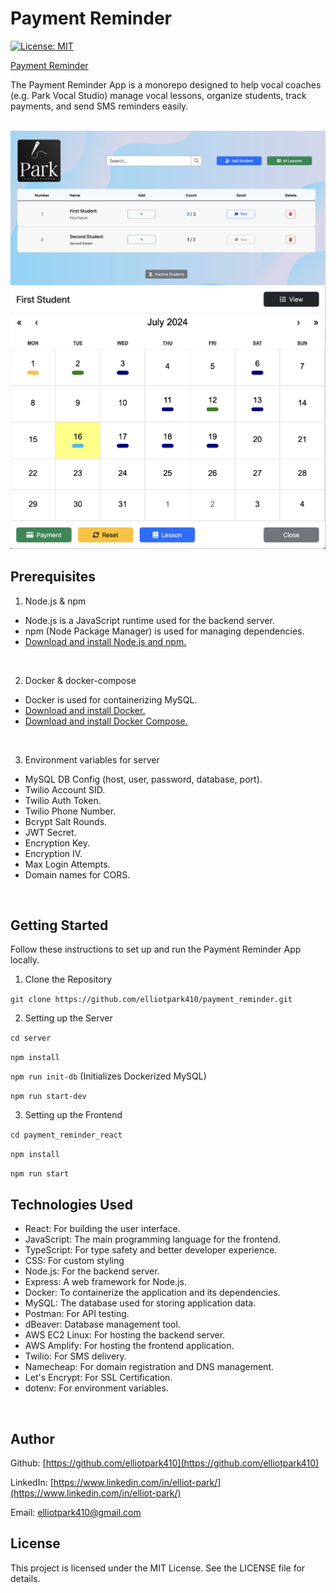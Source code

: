 # Payment Reminder

[![License: MIT](https://img.shields.io/badge/License-MIT-yellow.svg)](https://opensource.org/licenses/MIT)

[Payment Reminder](https://parkvocalstudiomanagement.com/)

The Payment Reminder App is a monorepo designed to help vocal coaches (e.g. Park Vocal Studio) manage vocal lessons, organize students, track payments, and send SMS reminders easily.

<br>

<img src="payment_reminder_react/src/images/Screenshot-Dashboard.png" title="Payment Reminder Dashboard" width = 720px>

<br>

<img src="payment_reminder_react/src/images/Screenshot-Calendar.png" title="Payment Reminder Calendar" width = 720px>
<br>

## Prerequisites

1. Node.js & npm
* Node.js is a JavaScript runtime used for the backend server.
* npm (Node Package Manager) is used for managing dependencies.
* [Download and install Node.js and npm.](https://nodejs.org/en)
<br>

2. Docker & docker-compose
* Docker is used for containerizing MySQL.
* [Download and install Docker.](https://www.docker.com/products/docker-desktop/)
* [Download and install Docker Compose.](https://docs.docker.com/compose/install/)
<br>

3. Environment variables for server
* MySQL DB Config (host, user, password, database, port).
* Twilio Account SID.
* Twilio Auth Token.
* Twilio Phone Number.
* Bcrypt Salt Rounds.
* JWT Secret.
* Encryption Key.
* Encryption IV.
* Max Login Attempts.
* Domain names for CORS.

<br>

## Getting Started

Follow these instructions to set up and run the Payment Reminder App locally.

1. Clone the Repository

`git clone https://github.com/elliotpark410/payment_reminder.git`
<br>

2. Setting up the Server

`cd server`

`npm install`

`npm run init-db` (Initializes Dockerized MySQL)

`npm run start-dev`
<br>

3. Setting up the Frontend

`cd payment_reminder_react`

`npm install`

`npm run start`
<br>

## Technologies Used

* React: For building the user interface.
* JavaScript: The main programming language for the frontend.
* TypeScript: For type safety and better developer experience.
* CSS: For custom styling
* Node.js: For the backend server.
* Express: A web framework for Node.js.
* Docker: To containerize the application and its dependencies.
* MySQL: The database used for storing application data.
* Postman: For API testing.
* dBeaver: Database management tool.
* AWS EC2 Linux: For hosting the backend server.
* AWS Amplify: For hosting the frontend application.
* Twilio: For SMS delivery.
* Namecheap: For domain registration and DNS management.
* Let's Encrypt: For SSL Certification.
* dotenv: For environment variables.

<br>

## Author

Github: [https://github.com/elliotpark410](https://github.com/elliotpark410)
<br>

LinkedIn: [https://www.linkedin.com/in/elliot-park/](https://www.linkedin.com/in/elliot-park/)
<br>

Email: [elliotpark410@gmail.com](mailto:elliotpark410@gmail.com)
<br>

## License

This project is licensed under the MIT License. See the LICENSE file for details.
